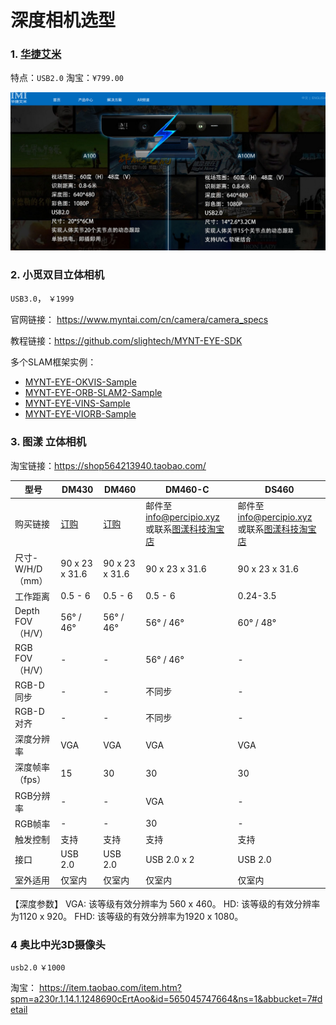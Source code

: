 # 深度相机选型

### 1. [华捷艾米](http://www.hjimi.com/?pro/tgsb/)

特点：`USB2.0` 淘宝：`¥799.00 `

![参数对比](./data/IMI.png)

### 2. 小觅双目立体相机

`USB3.0`， `￥1999`

官网链接： https://www.myntai.com/cn/camera/camera_specs

教程链接：https://github.com/slightech/MYNT-EYE-SDK

多个SLAM框架实例：

- [MYNT-EYE-OKVIS-Sample](https://github.com/slightech/MYNT-EYE-OKVIS-Sample)
- [MYNT-EYE-ORB-SLAM2-Sample](https://github.com/slightech/MYNT-EYE-ORB-SLAM2-Sample)
- [MYNT-EYE-VINS-Sample](https://github.com/slightech/MYNT-EYE-VINS-Sample)
- [MYNT-EYE-VIORB-Sample](https://github.com/slightech/MYNT-EYE-VIORB-Sample)

### 3. 图漾 立体相机

淘宝链接：https://shop564213940.taobao.com/

| 型号             | DM430                                                        | DM460                                                        | DM460-C                                                      | DS460                                                        |
| ---------------- | ------------------------------------------------------------ | ------------------------------------------------------------ | ------------------------------------------------------------ | ------------------------------------------------------------ |
| 购买链接         | [订购](https://item.taobao.com/item.htm?spm=a1z38n.10677092.0.0.7961f75ajzeyT1&id=543877091580&abbucket=13) | [订购](https://item.taobao.com/item.htm?spm=2013.1.0.0.53d3ab67UoLZba&id=543852033046&scm=1007.12144.81309.42296_42296&pvid=9307f62a-9d0a-4b25-9b40-c4465f43e796&idnum=0) | 邮件至 info@percipio.xyz 或联系[图漾科技淘宝店](https://shop564213940.taobao.com/) | 邮件至 info@percipio.xyz 或联系[图漾科技淘宝店](https://shop564213940.taobao.com/) |
| 尺寸-W/H/D（mm） | 90 x 23 x 31.6                                               | 90 x 23 x 31.6                                               | 90 x 23 x 31.6                                               | 90 x 23 x 31.6                                               |
| 工作距离         | 0.5 - 6                                                      | 0.5 - 6                                                      | 0.5 - 6                                                      | 0.24-3.5                                                     |
| Depth FOV（H/V） | 56° / 46°                                                    | 56° / 46°                                                    | 56° / 46°                                                    | 60° / 48°                                                    |
| RGB FOV（H/V）   | -                                                            | -                                                            | 56° / 46°                                                    | -                                                            |
| RGB-D 同步       | -                                                            | -                                                            | 不同步                                                       | -                                                            |
| RGB-D 对齐       | -                                                            | -                                                            | 不同步                                                       | -                                                            |
| 深度分辨率       | VGA                                                          | VGA                                                          | VGA                                                          | VGA                                                          |
| 深度帧率（fps）  | 15                                                           | 30                                                           | 30                                                           | 30                                                           |
| RGB分辨率        | -                                                            | -                                                            | VGA                                                          | -                                                            |
| RGB帧率          | -                                                            | -                                                            | 30                                                           | -                                                            |
| 触发控制         | 支持                                                         | 支持                                                         | 支持                                                         | 支持                                                         |
| 接口             | USB 2.0                                                      | USB 2.0                                                      | USB 2.0 x 2                                                  | USB 2.0                                                      |
| 室外适用         | 仅室内                                                       | 仅室内                                                       | 仅室内                                                       | 仅室内                                                       |

【深度参数】
 VGA: 该等级有效分辨率为 560 x 460。 HD: 该等级的有效分辨率为1120 x 920。 FHD: 该等级的有效分辨率为1920 x 1080。 

### 4 奥比中光3D摄像头

`usb2.0` `￥1000`

淘宝： https://item.taobao.com/item.htm?spm=a230r.1.14.1.1248690cErtAoo&id=565045747664&ns=1&abbucket=7#detail



